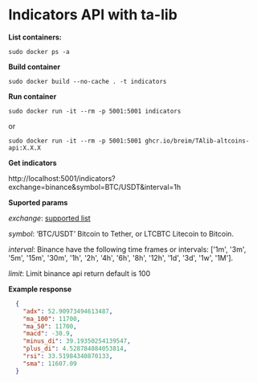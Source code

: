# Indicators API with ta-lib

**List containers:**

``sudo docker ps -a``

**Build container**

``sudo docker build --no-cache . -t indicators``

**Run container**

``sudo docker run -it --rm -p 5001:5001 indicators``

or

``sudo docker run -it --rm -p 5001:5001 ghcr.io/breim/TAlib-altcoins-api:X.X.X``

**Get indicators**

http://localhost:5001/indicators?exchange=binance&symbol=BTC/USDT&interval=1h

**Suported params**

*exchange*: [supported list](https://github.com/ccxt/ccxt#supported-cryptocurrency-exchange-markets)

*symbol*: ‘BTC/USDT’ Bitcoin to Tether, or LTCBTC Litecoin to Bitcoin.

*interval*: Binance have the following time frames or intervals: ['1m', '3m', '5m', '15m', '30m', '1h', '2h', '4h', '6h', '8h', '12h', '1d', '3d', '1w', '1M'].

*limit*: Limit binance api return default is 100

**Example response**

```json
  {
    "adx": 52.90973494613487,
    "ma_100": 11700,
    "ma_50": 11700,
    "macd": -30.9,
    "minus_di": 39.19350254139547,
    "plus_di": 4.528784884053814,
    "rsi": 33.51984340870133,
    "sma": 11607.09
  }
```
